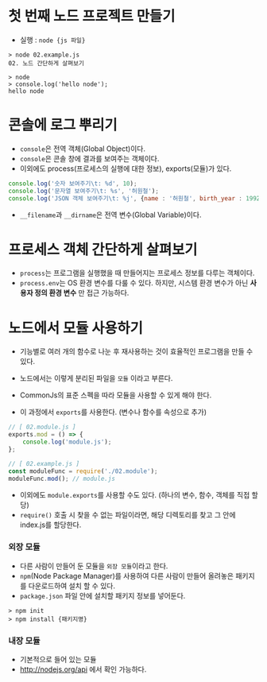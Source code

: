 # 첫 번째 노드 프로젝트 만들기

- 실행 : `node {js 파일}`

```text
> node 02.example.js
02. 노드 간단하게 살펴보기

> node
> console.log('hello node');
hello node
```

# 콘솔에 로그 뿌리기

- `console`은 전역 객체(Global Object)이다.
- `console`은 콘솔 창에 결과를 보여주는 객체이다.
- 이외에도 process(프로세스의 실행에 대한 정보), exports(모듈)가 있다.

```javascript
console.log('숫자 보여주기\t: %d', 10);
console.log('문자열 보여주기\t: %s', '허원철');
console.log('JSON 객체 보여주기\t: %j', {name : '허원철', birth_year : 1992});
```

- `__filename`과 `__dirname`은 전역 변수(Global Variable)이다.

#  프로세스 객체 간단하게 살펴보기

- `process`는 프로그램을 실행했을 때 만들어지는 프로세스 정보를 다루는 객체이다.
- `process.env`는 OS 환경 변수를 다룰 수 있다. 하지만, 시스템 환경 변수가 아닌 __사용자 정의 환경 변수__ 만 접근 가능하다.

# 노드에서 모듈 사용하기

- 기능별로 여러 개의 함수로 나눈 후 재사용하는 것이 효율적인 프로그램을 만들 수 있다.
- 노드에서는 이렇게 분리된 파일을 `모듈` 이라고 부른다.

- CommonJs의 표준 스펙을 따라 모듈을 사용할 수 있게 해야 한다.
- 이 과정에서 `exports`를 사용한다. (변수나 함수를 속성으로 추가)

```javascript
// [ 02.module.js ]
exports.mod = () => {
    console.log('module.js');
};
```

```javascript
// [ 02.example.js ]
const moduleFunc = require('./02.module');
moduleFunc.mod(); // module.js
```

- 이외에도 `module.exports`를 사용할 수도 있다. (하나의 변수, 함수, 객체를 직접 할당)
- `require()` 호출 시 찾을 수 없는 파일이라면, 해당 디렉토리를 찾고 그 안에 index.js를 할당한다.

### 외장 모듈

- 다른 사람이 만들어 둔 모듈을 `외장 모듈`이라고 한다.
- `npm`(Node Package Manager)를 사용하여 다른 사람이 만들어 올려놓은 패키지를 다운로드하여 설치 할 수 있다.
- `package.json` 파일 안에 설치할 패키지 정보를 넣어둔다.

```text
> npm init
> npm install {패키지명}
```

### 내장 모듈

- 기본적으로 들어 있는 모듈
- http://nodejs.org/api 에서 확인 가능하다.
